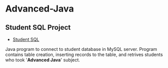 # Advanced-Java

## Student SQL Project

<ul>
<li>
<a href = "https://github.com/Sabari-rv/Advanced-Java/blob/main/Student_SQL/src/student_sql/Student_SQL.java">Student SQL</a>
</li>
</ul>
<p>Java program to connect to student database in MySQL server.
Program contains table creation, inserting records to the table, and retrives students who took '<b>Advanced Java</b>' subject.</p>